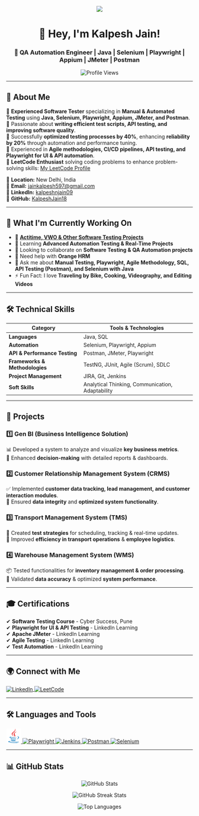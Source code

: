<!-- Master Head -->
<!-- Master Head -->
<p align="center">
  <img src="https://media.tenor.com/rePDfDWO3XoAAAAd/hacking.gif" width="600" />
</p>

<h1 align="center">👋 Hey, I'm Kalpesh Jain!</h1>
<h3 align="center">🚀 QA Automation Engineer | Java | Selenium | Playwright | Appium | JMeter | Postman</h3>

<p align="center">
  <img src="https://komarev.com/ghpvc/?username=KalpeshJain18&label=Profile%20Views&color=0e75b6&style=flat" alt="Profile Views" />
</p>

---

## 🚀 **About Me**
🔹 **Experienced Software Tester** specializing in **Manual & Automated Testing** using **Java, Selenium, Playwright, Appium, JMeter, and Postman**.  
🔹 Passionate about **writing efficient test scripts, API testing, and improving software quality**.  
🔹 Successfully **optimized testing processes by 40%**, enhancing **reliability by 20%** through automation and performance tuning.  
🔹 Experienced in **Agile methodologies, CI/CD pipelines, API testing, and Playwright for UI & API automation**.  
🔹 **LeetCode Enthusiast** solving coding problems to enhance problem-solving skills: [My LeetCode Profile](https://leetcode.com/problemset/)  

📍 **Location:** New Delhi, India  
📧 **Email:** [jainkalpesh597@gmail.com](mailto:jainkalpesh597@gmail.com)  
💼 **LinkedIn:** [kalpeshnjain09](https://www.linkedin.com/in/kalpeshnjain09/)  
📂 **GitHub:** [KalpeshJain18](https://github.com/KalpeshJain18)  

---

## 🔭 **What I'm Currently Working On**
- 🚀 **[Actitime, VWO & Other Software Testing Projects](https://github.com/KalpeshJain18/Software-Testing-Projects)**
- 🌱 Learning **Advanced Automation Testing & Real-Time Projects**
- 👯 Looking to collaborate on **Software Testing & QA Automation projects**
- 🤝 Need help with **Orange HRM**
- 💬 Ask me about **Manual Testing, Playwright, Agile Methodology, SQL, API Testing (Postman), and Selenium with Java**
- ⚡ Fun Fact: I love **Traveling by Bike, Cooking, Videography, and Editing Videos**

---

## 🛠 **Technical Skills**
| Category          | Tools & Technologies |
|------------------|---------------------|
| **Languages**       | Java, SQL |
| **Automation**      | Selenium, Playwright, Appium |
| **API & Performance Testing** | Postman, JMeter, Playwright |
| **Frameworks & Methodologies** | TestNG, JUnit, Agile (Scrum), SDLC |
| **Project Management** | JIRA, Git, Jenkins |
| **Soft Skills** | Analytical Thinking, Communication, Adaptability |

---

## 📌 **Projects**
### **1️⃣ Gen BI (Business Intelligence Solution)**
📊 Developed a system to analyze and visualize **key business metrics**.  
🚀 Enhanced **decision-making** with detailed reports & dashboards.

### **2️⃣ Customer Relationship Management System (CRMS)**
✅ Implemented **customer data tracking, lead management, and customer interaction modules**.  
📌 Ensured **data integrity** and **optimized system functionality**.

### **3️⃣ Transport Management System (TMS)**
🚛 Created **test strategies** for scheduling, tracking & real-time updates.  
📌 Improved **efficiency in transport operations** & **employee logistics**.

### **4️⃣ Warehouse Management System (WMS)**
📦 Tested functionalities for **inventory management & order processing**.  
📌 Validated **data accuracy** & optimized **system performance**.

---

## 🎓 **Certifications**
✔ **Software Testing Course** - Cyber Success, Pune  
✔ **Playwright for UI & API Testing** - LinkedIn Learning  
✔ **Apache JMeter** - LinkedIn Learning  
✔ **Agile Testing** - LinkedIn Learning  
✔ **Test Automation** - LinkedIn Learning  

---

## 🌍 **Connect with Me**
<p align="left">
  <a href="https://linkedin.com/in/kalpeshnjain09" target="blank">
    <img align="center" src="https://raw.githubusercontent.com/rahuldkjain/github-profile-readme-generator/master/src/images/icons/Social/linked-in-alt.svg" alt="LinkedIn" height="30" width="40" />
  </a>
  <a href="https://leetcode.com/problemset/" target="blank">
    <img align="center" src="https://upload.wikimedia.org/wikipedia/commons/1/19/LeetCode_logo_black.png" alt="LeetCode" height="30" width="40" />
  </a>
</p>

---

## 🛠 **Languages and Tools**
<p align="left">
  <a href="https://www.java.com" target="_blank" rel="noreferrer">
    <img src="https://raw.githubusercontent.com/devicons/devicon/master/icons/java/java-original.svg" alt="Java" width="40" height="40"/>
  </a>
  <a href="https://playwright.dev/" target="_blank" rel="noreferrer">
    <img src="https://playwright.dev/img/playwright-logo.svg" alt="Playwright" width="40" height="40"/>
  </a>
  <a href="https://www.jenkins.io" target="_blank" rel="noreferrer">
    <img src="https://www.vectorlogo.zone/logos/jenkins/jenkins-icon.svg" alt="Jenkins" width="40" height="40"/>
  </a>
  <a href="https://postman.com" target="_blank" rel="noreferrer">
    <img src="https://www.vectorlogo.zone/logos/getpostman/getpostman-icon.svg" alt="Postman" width="40" height="40"/>
  </a>
  <a href="https://www.selenium.dev" target="_blank" rel="noreferrer">
    <img src="https://raw.githubusercontent.com/detain/svg-logos/780f25886640cef088af994181646db2f6b1a3f8/svg/selenium-logo.svg" alt="Selenium" width="40" height="40"/>
  </a>
</p>

---

## 📊 **GitHub Stats**
<p align="center">
  <img src="https://github-readme-stats.vercel.app/api?username=KalpeshJain18&show_icons=true&theme=dark" alt="GitHub Stats" />
</p>
<p align="center">
  <img src="https://github-readme-streak-stats.herokuapp.com/?user=KalpeshJain18&theme=dark" alt="GitHub Streak Stats" />
</p>
<p align="center">
  <img src="https://github-readme-stats.vercel.app/api/top-langs/?username=KalpeshJain18&layout=compact&theme=dark" alt="Top Languages" />
</p>
